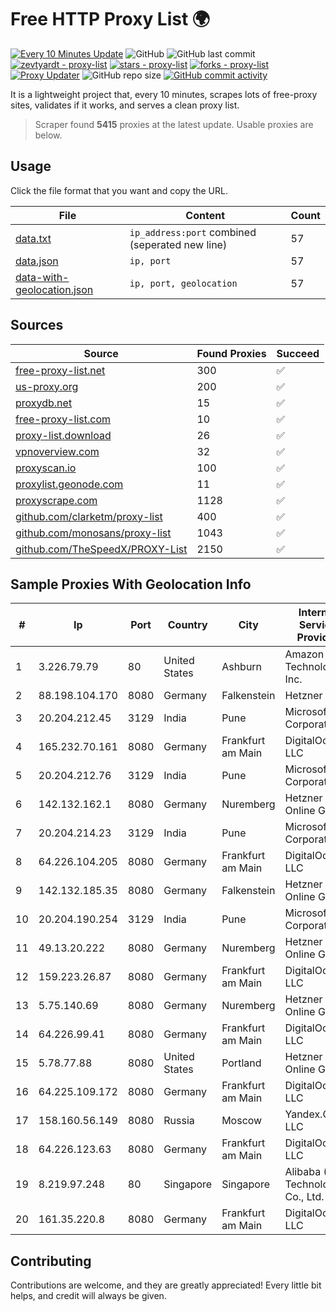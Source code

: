 
# Free HTTP Proxy List 🌍

[![Every 10 Minutes Update](https://github.com/mertguvencli/http-proxy-list/actions/workflows/main.yml/badge.svg?branch=main)](https://github.com/mertguvencli/http-proxy-list/actions/workflows/main.yml)
![GitHub](https://img.shields.io/github/license/mertguvencli/http-proxy-list)
![GitHub last commit](https://img.shields.io/github/last-commit/mertguvencli/http-proxy-list)
[![zevtyardt - proxy-list](https://img.shields.io/static/v1?label=zevtyardt&message=proxy-list&color=blue&logo=github)](https://github.com/zevtyardt/proxy-list "Go to GitHub repo")
[![stars - proxy-list](https://img.shields.io/github/stars/zevtyardt/proxy-list?style=social)](https://github.com/zevtyardt/proxy-list)
[![forks - proxy-list](https://img.shields.io/github/forks/zevtyardt/proxy-list?style=social)](https://github.com/zevtyardt/proxy-list)
[![Proxy Updater](https://github.com/zevtyardt/proxy-list/workflows/Proxy%20Updater/badge.svg)](https://github.com/zevtyardt/proxy-list/actions?query=workflow:"Proxy+Updater")
![GitHub repo size](https://img.shields.io/github/repo-size/zevtyardt/proxy-list)
[![GitHub commit activity](https://img.shields.io/github/commit-activity/m/zevtyardt/proxy-list?logo=commits)](https://github.com/zevtyardt/proxy-list/commits/main)

It is a lightweight project that, every 10 minutes, scrapes lots of free-proxy sites, validates if it works, and serves a clean proxy list.

> Scraper found **5415** proxies at the latest update. Usable proxies are below.

## Usage

Click the file format that you want and copy the URL.

|File|Content|Count|
|----|-------|-----|
|[data.txt](https://raw.githubusercontent.com/mertguvencli/http-proxy-list/main/proxy-list/data.txt)|`ip_address:port` combined (seperated new line)|57|
|[data.json](https://raw.githubusercontent.com/mertguvencli/http-proxy-list/main/proxy-list/data.json)|`ip, port`|57|
|[data-with-geolocation.json](https://raw.githubusercontent.com/mertguvencli/http-proxy-list/main/proxy-list/data-with-geolocation.json)|`ip, port, geolocation`|57|

## Sources

|Source|Found Proxies|Succeed|
|------|-------------|-------|
|[free-proxy-list.net](https://free-proxy-list.net)|300|✅|
|[us-proxy.org](https://www.us-proxy.org)|200|✅|
|[proxydb.net](http://proxydb.net)|15|✅|
|[free-proxy-list.com](https://free-proxy-list.com/?page=&port=&type%5B%5D=http&type%5B%5D=https&up_time=0&search=Search)|10|✅|
|[proxy-list.download](https://www.proxy-list.download/HTTP)|26|✅|
|[vpnoverview.com](https://vpnoverview.com/privacy/anonymous-browsing/free-proxy-servers)|32|✅|
|[proxyscan.io](https://www.proxyscan.io)|100|✅|
|[proxylist.geonode.com](https://proxylist.geonode.com/api/proxy-list?limit=300&page=1&sort_by=lastChecked&sort_type=desc&protocols=http,https)|11|✅|
|[proxyscrape.com](https://api.proxyscrape.com/v2/?request=displayproxies&protocol=http&timeout=10000&country=all&ssl=all&anonymity=all)|1128|✅|
|[github.com/clarketm/proxy-list](https://raw.githubusercontent.com/clarketm/proxy-list/master/proxy-list-raw.txt)|400|✅|
|[github.com/monosans/proxy-list](https://raw.githubusercontent.com/monosans/proxy-list/main/proxies/http.txt)|1043|✅|
|[github.com/TheSpeedX/PROXY-List](https://raw.githubusercontent.com/TheSpeedX/PROXY-List/master/http.txt)|2150|✅|


## Sample Proxies With Geolocation Info

|#|Ip|Port|Country|City|Internet Service Provider|
|-|--|----|-------|----|-------------------------|
|1|3.226.79.79|80|United States|Ashburn|Amazon Technologies Inc.|
|2|88.198.104.170|8080|Germany|Falkenstein|Hetzner|
|3|20.204.212.45|3129|India|Pune|Microsoft Corporation|
|4|165.232.70.161|8080|Germany|Frankfurt am Main|DigitalOcean, LLC|
|5|20.204.212.76|3129|India|Pune|Microsoft Corporation|
|6|142.132.162.1|8080|Germany|Nuremberg|Hetzner Online GmbH|
|7|20.204.214.23|3129|India|Pune|Microsoft Corporation|
|8|64.226.104.205|8080|Germany|Frankfurt am Main|DigitalOcean, LLC|
|9|142.132.185.35|8080|Germany|Falkenstein|Hetzner Online GmbH|
|10|20.204.190.254|3129|India|Pune|Microsoft Corporation|
|11|49.13.20.222|8080|Germany|Nuremberg|Hetzner Online GmbH|
|12|159.223.26.87|8080|Germany|Frankfurt am Main|DigitalOcean, LLC|
|13|5.75.140.69|8080|Germany|Nuremberg|Hetzner Online GmbH|
|14|64.226.99.41|8080|Germany|Frankfurt am Main|DigitalOcean, LLC|
|15|5.78.77.88|8080|United States|Portland|Hetzner Online GmbH|
|16|64.225.109.172|8080|Germany|Frankfurt am Main|DigitalOcean, LLC|
|17|158.160.56.149|8080|Russia|Moscow|Yandex.Cloud LLC|
|18|64.226.123.63|8080|Germany|Frankfurt am Main|DigitalOcean, LLC|
|19|8.219.97.248|80|Singapore|Singapore|Alibaba (US) Technology Co., Ltd.|
|20|161.35.220.8|8080|Germany|Frankfurt am Main|DigitalOcean, LLC|



## Contributing

Contributions are welcome, and they are greatly appreciated! Every
little bit helps, and credit will always be given.

